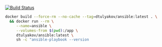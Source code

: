 [![Build Status](https://travis-ci.org/dtulyakov/docker-ansible.svg?branch=master)](https://travis-ci.org/dtulyakov/docker-ansible)

```BASH
docker build --force-rm --no-cache --tag=dtulyakov/ansible:latest . \
  && docker run --rm \
     --name=ansible \
     --volumes-from $(pwd):/app \
     dtulyakov/ansible:latest \
     sh -c "ansible-playbook --version
```
